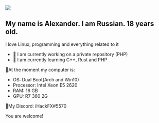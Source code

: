 ![](banner.gif)

## My name is Alexander. I am Russian. 18 years old.
I love Linux, programming and everything related to it

- 🔭 I am currently working on a private repository (PHP)
- 🌱 I am currently learning C++, Rust and PHP

🌌At the moment my computer is:
- OS: Dual Boot(Arch and Win10)
- Processor: Intel Xeon E5 2620
- RAM: 16 GB
- GPU: R7 360 2G

📱My Discord: iHackFX#5570

You are welcome!

<!--
**iHackFX/iHackFX** is a ✨ _special_ ✨ repository because its `README.md` (this file) appears on your GitHub profile.

Here are some ideas to get you started:

- 🔭 I’m currently working on ...
- 🌱 I’m currently learning ...
- 👯 I’m looking to collaborate on ...
- 🤔 I’m looking for help with ...
- 💬 Ask me about ...
- 📫 How to reach me: ...
- 😄 Pronouns: ...
- ⚡ Fun fact: ...
-->
